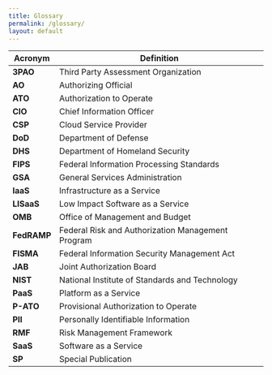 ```yaml
---
title: Glossary
permalink: /glossary/
layout: default
---
```


| **Acronym** | **Definition** |
| --- | --- |
| **3PAO** | Third Party Assessment Organization |
| **AO** | Authorizing Official |
| **ATO** | Authorization to Operate |
| **CIO** | Chief Information Officer |
| **CSP** | Cloud Service Provider |
| **DoD** | Department of Defense |
| **DHS** | Department of Homeland Security |
| **FIPS** | Federal Information Processing Standards |
| **GSA** | General Services Administration |
| **IaaS** | Infrastructure as a Service |
| **LISaaS** | Low Impact Software as a Service |
| **OMB** | Office of Management and Budget |
| **FedRAMP** | Federal Risk and Authorization Management Program |
| **FISMA** | Federal Information Security Management Act |
| **JAB** | Joint Authorization Board |
| **NIST** | National Institute of Standards and Technology |
| **PaaS** | Platform as a Service |
| **P-ATO** | Provisional Authorization to Operate |
| **PII** | Personally Identifiable Information |
| **RMF** | Risk Management Framework |
| **SaaS** | Software as a Service |
| **SP** | Special Publication |
